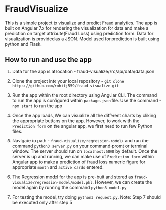 # FraudVisualize

This is a simple project to visualize and predict Fraud analytics. The app is built on Angular 7.x for rendering the visualization for data and make a prediction on target attribute(Fraud Loss) using prediction form. Data for visualization is provided as a JSON. Model used for prediction is built using python and Flask. 

## How to run and use the app

1. Data for the app is at location - fraud-visualize/src/api/data/data.json

2. Clone the project into your local repository - `git clone https://github.com/rohitj559/fraud-visualize.git`

3. Run the app within the root directory using Angular CLI. The command to run the app is configured within `package.json` file. Use the command - `npm start` to run the app

4. Once the app loads, We can visualize all the different charts by cliking the appropriate buttons on the app. However, to work with the `Prediction form` on the angular app, we first need to run few Python files.

5. Navigate to path - `fraud-visualize/regression-model/` and run the command `python3 server.py` on your command-promt or terminal window. The server should run on `localhost:5000` by default. Once the server is up and running, we can make use of `Prediction form` within Angular app to make a prediction of fraud loss numeric figure for appropriate `month` and `active cards` entered.

6. The Regression model for the app is pre-buit and stored as `fraud-visualize/regression-model/model.pkl`. However, we can create the model again by running the command `python3 model.py`

7. For testing the model, try doing `python3 request.py`. Note: Step 7 should be executed only after step 5
